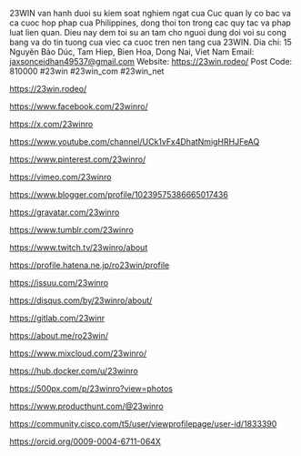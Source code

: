23WIN van hanh duoi su kiem soat nghiem ngat cua Cuc quan ly co bac va ca cuoc hop phap cua Philippines, dong thoi ton trong cac quy tac va phap luat lien quan. Dieu nay dem toi su an tam cho nguoi dung doi voi su cong bang va do tin tuong cua viec ca cuoc tren nen tang cua 23WIN.
Dia chi: 15 Nguyẽn Bảo Dúc, Tam Hiep, Bien Hoa, Dong Nai, Viet Nam
Email: jaxsonceidhan49537@gmail.com
Website: https://23win.rodeo/
Post Code: 810000
#23win #23win_com #23win_net

https://23win.rodeo/

https://www.facebook.com/23winro/

https://x.com/23winro

https://www.youtube.com/channel/UCk1vFx4DhatNmigHRHJFeAQ

https://www.pinterest.com/23winro/

https://vimeo.com/23winro

https://www.blogger.com/profile/10239575386665017436

https://gravatar.com/23winro

https://www.tumblr.com/23winro

https://www.twitch.tv/23winro/about

https://profile.hatena.ne.jp/ro23win/profile

https://issuu.com/23winro

https://disqus.com/by/23winro/about/

https://gitlab.com/23winr

https://about.me/ro23win/

https://www.mixcloud.com/23winro/

https://hub.docker.com/u/23winro

https://500px.com/p/23winro?view=photos

https://www.producthunt.com/@23winro

https://community.cisco.com/t5/user/viewprofilepage/user-id/1833390

https://orcid.org/0009-0004-6711-064X